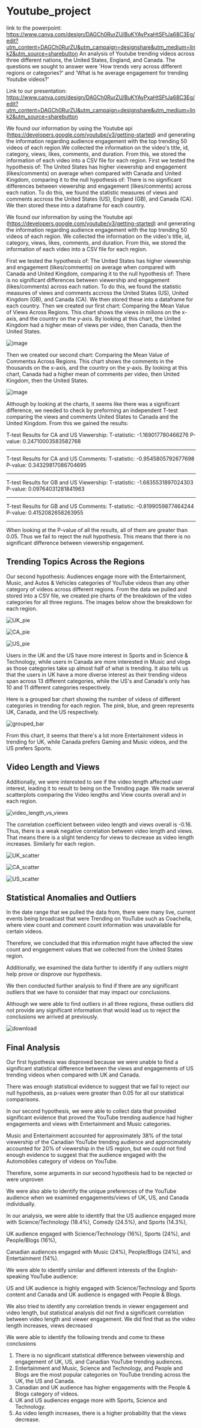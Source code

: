 # Youtube_project
link to the powerpoint: https://www.canva.com/design/DAGCh0RurZU/BuKYAyPxaHtSFtJa68C3Eg/edit?utm_content=DAGCh0RurZU&utm_campaign=designshare&utm_medium=link2&utm_source=sharebutton
An analysis of Youtube trending videos across three different nations, the United States, England, and Canada. 
The questions we sought to answer were 'How trends very across different regions or categories?' and 'What is he average engagement for trending Youtube videos?'

Link to our presentation: https://www.canva.com/design/DAGCh0RurZU/BuKYAyPxaHtSFtJa68C3Eg/edit?utm_content=DAGCh0RurZU&utm_campaign=designshare&utm_medium=link2&utm_source=sharebutton

We found our information by using the Youtube api (https://developers.google.com/youtube/v3/getting-started) and generating the information regarding audience engagement with the top trending 50 videos of each region.We collected the information on the video's title, id, category, views, likes, comments, and duration. From this, we stored the information of each video into a CSV file for each region. 
First we tested the hypothesis of: The United States has higher viewership and engagement (likes/comments) on average when compared with Canada and United Kingdom, comparing it to the null hypothesis of: There is no significant differences between viewership and engagement (likes/comments) across each nation. To do this, we found the statistic measures of views and comments accross the United States (US), England (GB), and Canada (CA). We then stored these into a dataframe for each country. 

We found our information by using the Youtube api (https://developers.google.com/youtube/v3/getting-started) and generating the information regarding audience engagement with the top trending 50 videos of each region. We collected the information on the video's title, id, category, views, likes, comments, and duration. From this, we stored the information of each video into a CSV file for each region. 

First we tested the hypothesis of: The United States has higher viewership and engagement (likes/comments) on average when compared with Canada and United Kingdom, comparing it to the null hypothesis of: There is no significant differences between viewership and engagement (likes/comments) across each nation. To do this, we found the statistic measures of views and comments accross the United States (US), United Kingdom (GB), and Canada (CA). We then stored these into a dataframe for each country. 
Then we created our first chart: Comparing the Mean Value of Views Across Regions. This chart shows the views in milions on the x-axis, and the country on the y-axis. By looking at this chart, the United Kingdom had a higher mean of views per video, then Canada, then the United States.

![image](https://github.com/sophiagemanuel/Youtube_project/assets/157437098/45175710-f283-43c6-bd05-90d54b3bf636)

Then we created our second chart: Comparing the Mean Value of Commentss Across Regions. This chart shows the comments in the thousands on the x-axis, and the country on the y-axis. By looking at this chart, Canada had a higher mean of comments per video, then United Kingdom, then the United States.

![image](https://github.com/sophiagemanuel/Youtube_project/assets/157437098/d5d16369-7c87-494b-92f9-34f201e9fa7d)

Although by looking at the charts, it seems like there was a significant difference, we needed to check by preforming an independent T-test comparing the views and comments United States to Canada and the United Kingdom.
From this we gained the results:

T-test Results for CA and US Viewership:
T-statistic: -1.169017780466276
P-value: 0.24710003583582768

------------------------------
T-test Results for CA and US Comments:
T-statistic: -0.9545805792677698
P-value: 0.34329817086704695

------------------------------
T-test Results for GB and US Viewership:
T-statistic: -1.6835531897024303
P-value: 0.09764031281841963

------------------------------
T-test Results for GB and US Comments:
T-statistic: -0.8199059877464244
P-value: 0.4152082658263955

------------------------------

When looking at the P-value of all the results, all of them are greater than 0.05. Thus we fail to reject the null hypothesis. This means that there is no significant difference between viewership engagement.

## Trending Topics Across the Regions
Our second hypothesis: Audiences engage more with the Entertainment, Music, and Autos & Vehicles categories of YouTube videos than any other category of videos across different regions. From the data we pulled and stored into a CSV file, we created pie charts of the breakdown of the video categories for all three regions. The images below show the breakdown for each region.

![UK_pie](https://github.com/sophiagemanuel/Youtube_project/assets/161385170/0d559ed6-32fe-4bc8-8dd1-c15138d8e946)

![CA_pie](https://github.com/sophiagemanuel/Youtube_project/assets/161385170/9b3142e1-9f7c-4714-a31a-313af1fdbdd7)

![US_pie](https://github.com/sophiagemanuel/Youtube_project/assets/161385170/a8480717-29d0-4ca4-bc05-c7b5b110e1d3)

Users in the UK and the US have more interest in Sports and in Science & Technology, while users in Canada are more interested in Music and vlogs as those categories take up almost half of what is trending. It also tells us that the users in UK have a more diverse interest as their trending videos span across 13 different categories, while the US's and Canada's only has 10 and 11 different categories respectively.

Here is a grouped bar chart showing the number of videos of different categories in trending for each region. The pink, blue, and green represents UK, Canada, and the US respectively.

![grouped_bar](https://github.com/sophiagemanuel/Youtube_project/assets/161385170/4a5d7eb5-761e-4b9e-af8f-49c55ce104fc)

From this chart, it seems that there's a lot more Entertainment videos in trending for UK, while Canada prefers Gaming and Music videos, and the US prefers Sports.

## Video Length and Views
Additionally, we were interested to see if the video length affected user interest, leading it to result to being on the Trending page. We made several scatterplots comparing the Video lengths and View counts overall and in each region.

![video_length_vs_views](https://github.com/sophiagemanuel/Youtube_project/assets/161385170/64a28475-53ca-4e66-b2df-20df35e4e50d)

The correlation coefficient between video length and views overall is -0.16. Thus, there is a weak negative correlation between video length and views.
That means there is a slight tendency for views to decrease as video length increases. Similarly for each region.

![UK_scatter](https://github.com/sophiagemanuel/Youtube_project/assets/161385170/477fb84d-8838-4905-864e-2b12bcbde57a)

![CA_scatter](https://github.com/sophiagemanuel/Youtube_project/assets/161385170/961fe7de-337f-4ef9-be0f-b859c6f90bf3)

![US_scatter](https://github.com/sophiagemanuel/Youtube_project/assets/161385170/ccf3147b-2835-4824-a894-b96b1f7ed60c)

## Statistical Anomalies and Outliers

In the date range that we pulled the data from, there were many live, current events being broadcast that were Trending on YouTube such as Coachella, where view count and comment count information was unavailable for certain videos.

Therefore, we concluded that this information might have affected the view count and engagement values that we collected from the United States region.

Additionally, we examined the data further to identify if any outliers might help prove or disprove our hypothesis.

We then conducted further analysis to find if there are any significant outliers that we have to consider that may impact our conclusions.

Although we were able to find outliers in all three regions, these outliers did not provide any significant information that would lead us to reject the conclusions we arrived at previously.

![download](https://github.com/sophiagemanuel/Youtube_project/assets/161780046/6dbb251f-0baa-4e0d-b0ca-b14816dbdb8c)

## Final Analysis

Our first hypothesis was disproved because we were unable to find a significant statistical difference between the views and engagements of US trending videos when compared with UK and Canada.

There was enough statistical evidence to suggest that we fail to reject our null hypothesis, as p-values were greater than 0.05 for all our statistical comparisons.

In our second hypothesis, we were able to collect data that provided significant evidence that proved the YouTube trending audience had higher engagements and views with Entertainment and Music categories.

Music and Entertainment accounted for approximately 38% of the total viewership of the Canadian YouTube trending audience and approcimately accounted for 20% of viewership in the US region,
but we could not find enough evidence to suggest that the audience engaged with the Automobiles category of videos on YouTube.

Therefore, some arguments in our second hypothesis had to be rejected or were unproven

We were also able to identify the unique preferences of the YouTube audience when we examined engagements/views of UK, US, and Canada individually.

In our analysis, we were able to identify that the US audience engaged more with Science/Technology (18.4%), Comedy (24.5%), and Sports (14.3%),

UK audience engaged with Science/Technology (16%), Sports (24%), and People/Blogs (16%),

Canadian audiences engaged with Music (24%), People/Blogs (24%), and Entertainment (14%).

We were able to identify similar and different interests of the English-speaking YouTube audience:

US and UK audience is highly engaged with Science/Technology and Sports content and Canada and UK audience is engaged with People & Blogs. 

We also tried to identify any correlation trends in viewer engagement and video length, but statistical analysis did not find a significant correlation between video length and viewer engagement.
We did find that as the video length increases, views decreased

We were able to identify the following trends and come to these conclusions
1. There is no significant statistical difference between viewership and engagement of UK, US, and Canadian YouTube trending audiences.
2. Entertainment and Music, Science and Technology, and People and Blogs are the most popular categories on YouTube trending across the UK, the US and Canada.
3. Canadian and UK audience has higher engagements with the People & Blogs category of videos.
4. UK and US audiences engage more with Sports, Science and Technology.
5. As video length increases, there is a higher probability that the views decrease.






